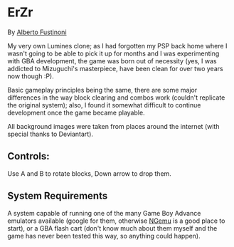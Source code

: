 # ErZr

By [Alberto Fustinoni](http://aftnet.net)

My very own Lumines clone; as I had forgotten my PSP back home where I wasn't going to be able to pick it up for months and I was experimenting with GBA development, the game was born out of necessity (yes, I was addicted to Mizuguchi's masterpiece, have been clean for over two years now though :P).

Basic gameplay principles being the same, there are some major differences in the way block clearing and combos work (couldn't replicate the original system); also, I found it somewhat difficult to continue development once the game became playable.

All background images were taken from places around the internet (with special thanks to Deviantart).

## Controls:
Use A and B to rotate blocks, Down arrow to drop them.

## System Requirements
A system capable of running one of the many Game Boy Advance emulators available (google for them, otherwise [NGemu](http://www.ngemu.com/) is a good place to start), or a GBA flash cart (don't know much about them myself and the game has never been tested this way, so anything could happen).